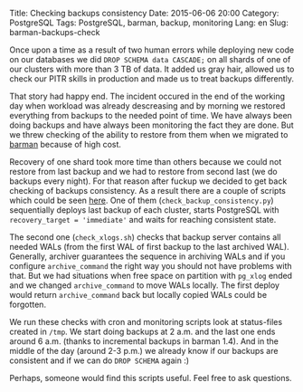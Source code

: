 Title: Checking backups consistency
Date: 2015-06-06 20:00
Category: PostgreSQL
Tags: PostgreSQL, barman, backup, monitoring
Lang: en
Slug: barman-backups-check

Once upon a time as a result of two human errors while deploying new code on
our databases we did `DROP SCHEMA data CASCADE;` on all shards of one of our
clusters with more than 3 TB of data. It added us gray hair, allowed us to
check our PITR skills in production and made us to treat backups differently.

That story had happy end. The incident occured in the end of the working day
when workload was already descreasing and by morning we restored everything
from backups to the needed point of time. We have always been doing backups
and have always been monitoring the fact they are done. But we threw checking of
the ability to restore from them when we migrated to
[barman](http://www.pgbarman.org) because of high cost.

Recovery of one shard took more time than others because we could not restore
from last backup and we had to restore from second last (we do backups every
night). For that reason after fuckup we decided to get back checking of backups
consistency. As a result there are a couple of scripts which could be seen
[here](https://github.com/dev1ant/misc/tree/master/backups_checking). One of
them (`check_backup_consistency.py`) sequentially deploys last backup of each
cluster, starts PostgreSQL with `recovery_target = 'immediate'` and waits for
reaching consistent state.

The second one (`check_xlogs.sh`) checks that backup server contains all needed
WALs (from the first WAL of first backup to the last archived WAL). Generally,
archiver guarantees the sequence in archiving WALs and if you configure
`archive_command` the right way you should not have problems with that. But we
had situations when free space on partition with `pg_xlog` ended and we changed
`archive_command` to move WALs locally. The first deploy would return
`archive_command` back but locally copied WALs could be forgotten.

We run these checks with cron and monitoring scripts look at status-files
created in `/tmp`. We start doing backups at 2 a.m. and the last one ends
around 6 a.m. (thanks to incremental backups in barman 1.4). And in the middle
of the day (around 2-3 p.m.) we already know if our backups are consistent and
if we can do `DROP SCHEMA` again :)

Perhaps, someone would find this scripts useful. Feel free to ask questions.
